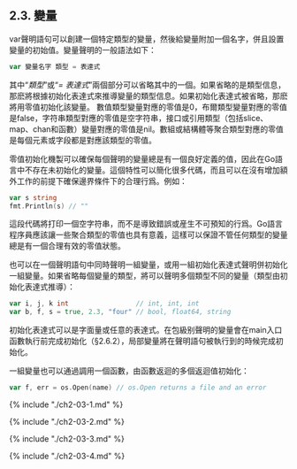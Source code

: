 ## 2.3. 變量

var聲明語句可以創建一個特定類型的變量，然後給變量附加一個名字，併且設置變量的初始值。變量聲明的一般語法如下：

```Go
var 變量名字 類型 = 表達式
```

其中“*類型*”或“*= 表達式*”兩個部分可以省略其中的一個。如果省略的是類型信息，那麽將根據初始化表達式來推導變量的類型信息。如果初始化表達式被省略，那麽將用零值初始化該變量。 數值類型變量對應的零值是0，布爾類型變量對應的零值是false，字符串類型對應的零值是空字符串，接口或引用類型（包括slice、map、chan和函數）變量對應的零值是nil。數組或結構體等聚合類型對應的零值是每個元素或字段都是對應該類型的零值。

零值初始化機製可以確保每個聲明的變量總是有一個良好定義的值，因此在Go語言中不存在未初始化的變量。這個特性可以簡化很多代碼，而且可以在沒有增加額外工作的前提下確保邊界條件下的合理行爲。例如：

```Go
var s string
fmt.Println(s) // ""
```

這段代碼將打印一個空字符串，而不是導致錯誤或産生不可預知的行爲。Go語言程序員應該讓一些聚合類型的零值也具有意義，這樣可以保證不管任何類型的變量總是有一個合理有效的零值狀態。

也可以在一個聲明語句中同時聲明一組變量，或用一組初始化表達式聲明併初始化一組變量。如果省略每個變量的類型，將可以聲明多個類型不同的變量（類型由初始化表達式推導）：

```Go
var i, j, k int                 // int, int, int
var b, f, s = true, 2.3, "four" // bool, float64, string
```

初始化表達式可以是字面量或任意的表達式。在包級别聲明的變量會在main入口函數執行前完成初始化（§2.6.2），局部變量將在聲明語句被執行到的時候完成初始化。

一組變量也可以通過調用一個函數，由函數返迴的多個返迴值初始化：

```Go
var f, err = os.Open(name) // os.Open returns a file and an error
```

{% include "./ch2-03-1.md" %}

{% include "./ch2-03-2.md" %}

{% include "./ch2-03-3.md" %}

{% include "./ch2-03-4.md" %}



